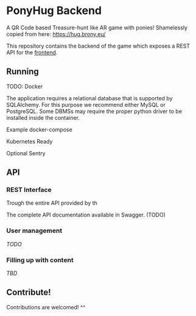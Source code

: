# PonyHug Backend

A QR Code based Treasure-hunt like AR game with ponies! Shamelessly copied from here: https://hug.brony.eu/

This repository contains the backend of the game which exposes a REST API for the [frontend](https://github.com/marcsello/ponyhug-frontend).

## Running

TODO: Docker

The application requires a relational database that is supported by SQLAlchemy. For this purpose we recommend either MySQL or PostgreSQL. 
Some DBMSs may require the proper python driver to be installed inside the container.

Example docker-compose

Kubernetes Ready


Optional Sentry 

## API

### REST Interface

Trough the entire API provided by th

The complete API documentation available in Swagger. (TODO)

### User management

_TODO_

### Filling up with content

_TBD_

## Contribute!

Contributions are welcomed! ^^